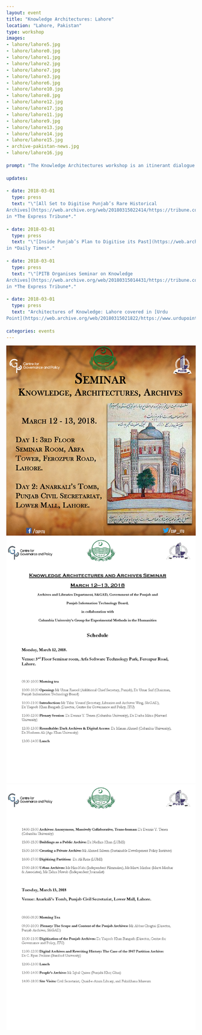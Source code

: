 ```yaml
---
layout: event
title: "Knowledge Architectures: Lahore"
location: "Lahore, Pakistan"
type: workshop
images:
- lahore/lahore5.jpg
- lahore/lahore0.jpg
- lahore/lahore1.jpg
- lahore/lahore2.jpg
- lahore/lahore7.jpg
- lahore/lahore3.jpg
- lahore/lahore6.jpg
- lahore/lahore10.jpg
- lahore/lahore8.jpg
- lahore/lahore12.jpg
- lahore/lahore17.jpg
- lahore/lahore11.jpg
- lahore/lahore9.jpg
- lahore/lahore13.jpg
- lahore/lahore14.jpg
- lahore/lahore15.jpg
- archive-pakistan-news.jpg
- lahore/lahore16.jpg

prompt: "The Knowledge Architectures workshop is an itinerant dialogue between scholars, activists, archivists, artists, librarians, and cultural organizations. We are pleased to host our second meeting on March 12-13, 2018 at the Centre for Governance and Policy, IT University of the Punjab in Lahore, Pakistan. In collaboration with Archives and Libraries Department, S & GAD, Government of the Punjab, and Punjab Information Technology Board."

updates:

- date: 2018-03-01
  type: press
  text: "\"[All Set to Digitise Punjab’s Rare Historical
Archives](https://web.archive.org/web/20180315022414/https://tribune.com.pk/story/1658149/1-preserving-assets-set-digitise-punjabs-rare-historical-archives/),\"
in *The Express Tribune*."

- date: 2018-03-01
  type: press
  text: "\"[Inside Punjab’s Plan to Digitise its Past](https://web.archive.org/web/20180319221925/https://dailytimes.com.pk/216569/inside-punjabs-plan-to-digitise-its-past/),\"
in *Daily Times*."

- date: 2018-03-01
  type: press
  text: "\"[PITB Organises Seminar on Knowledge
Archives](https://web.archive.org/web/20180315014431/https://tribune.com.pk/story/1657447/1-pitb-organises-seminar-knowledge-archives/),\"
in *The Express Tribune*."

- date: 2018-03-01
  type: press
  text: "Architectures of Knowledge: Lahore covered in [Urdu
Point](https://web.archive.org/web/20180315021822/https://www.urdupoint.com/en/technology/punjab-information-technology-board-informat-281206.html)."

categories: events
---
```


![Poster](/public/images/Archives_Lahore.jpg)
![Schedule](/public/images/lahore-schedule-1.jpg)
![Schedule](/public/images/lahore-schedule-2.jpg)
